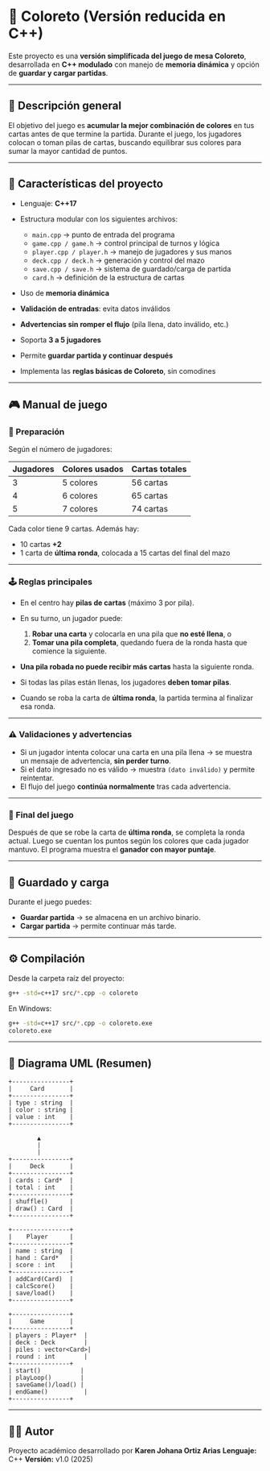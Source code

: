 # 🎨 Coloreto (Versión reducida en C++)

Este proyecto es una **versión simplificada del juego de mesa Coloreto**, desarrollada en **C++ modulado** con manejo de **memoria dinámica** y opción de **guardar y cargar partidas**.

---

## 🧠 Descripción general

El objetivo del juego es **acumular la mejor combinación de colores** en tus cartas antes de que termine la partida.
Durante el juego, los jugadores colocan o toman pilas de cartas, buscando equilibrar sus colores para sumar la mayor cantidad de puntos.

---

## 🧩 Características del proyecto

* Lenguaje: **C++17**
* Estructura modular con los siguientes archivos:

  * `main.cpp` → punto de entrada del programa
  * `game.cpp / game.h` → control principal de turnos y lógica
  * `player.cpp / player.h` → manejo de jugadores y sus manos
  * `deck.cpp / deck.h` → generación y control del mazo
  * `save.cpp / save.h` → sistema de guardado/carga de partida
  * `card.h` → definición de la estructura de cartas
* Uso de **memoria dinámica**
* **Validación de entradas**: evita datos inválidos
* **Advertencias sin romper el flujo** (pila llena, dato inválido, etc.)
* Soporta **3 a 5 jugadores**
* Permite **guardar partida y continuar después**
* Implementa las **reglas básicas de Coloreto**, sin comodines

---

## 🎮 Manual de juego

### 🎴 Preparación

Según el número de jugadores:

| Jugadores | Colores usados | Cartas totales |
| --------- | -------------- | -------------- |
| 3         | 5 colores      | 56 cartas      |
| 4         | 6 colores      | 65 cartas      |
| 5         | 7 colores      | 74 cartas      |

Cada color tiene 9 cartas. Además hay:

* 10 cartas **+2**
* 1 carta de **última ronda**, colocada a 15 cartas del final del mazo

---

### 🕹️ Reglas principales

* En el centro hay **pilas de cartas** (máximo 3 por pila).

* En su turno, un jugador puede:

  1. **Robar una carta** y colocarla en una pila que **no esté llena**, o
  2. **Tomar una pila completa**, quedando fuera de la ronda hasta que comience la siguiente.

* **Una pila robada no puede recibir más cartas** hasta la siguiente ronda.

* Si todas las pilas están llenas, los jugadores **deben tomar pilas**.

* Cuando se roba la carta de **última ronda**, la partida termina al finalizar esa ronda.

---

### ⚠️ Validaciones y advertencias

* Si un jugador intenta colocar una carta en una pila llena → se muestra un mensaje de advertencia, **sin perder turno**.
* Si el dato ingresado no es válido → muestra `(dato inválido)` y permite reintentar.
* El flujo del juego **continúa normalmente** tras cada advertencia.

---

### 🏁 Final del juego

Después de que se robe la carta de **última ronda**, se completa la ronda actual.
Luego se cuentan los puntos según los colores que cada jugador mantuvo.
El programa muestra el **ganador con mayor puntaje**.

---

## 💾 Guardado y carga

Durante el juego puedes:

* **Guardar partida** → se almacena en un archivo binario.
* **Cargar partida** → permite continuar más tarde.

---

## ⚙️ Compilación

Desde la carpeta raíz del proyecto:

```bash
g++ -std=c++17 src/*.cpp -o coloreto
```

En Windows:

```bash
g++ -std=c++17 src/*.cpp -o coloreto.exe
coloreto.exe
```

---

## 🧱 Diagrama UML (Resumen)

```
+----------------+
|     Card       |
+----------------+
| type : string  |
| color : string |
| value : int    |
+----------------+

        ▲
        |
        |
+----------------+
|     Deck       |
+----------------+
| cards : Card*  |
| total : int    |
+----------------+
| shuffle()      |
| draw() : Card  |
+----------------+

+----------------+
|    Player      |
+----------------+
| name : string  |
| hand : Card*   |
| score : int    |
+----------------+
| addCard(Card)  |
| calcScore()    |
| save/load()    |
+----------------+

+----------------+
|     Game       |
+----------------+
| players : Player*  |
| deck : Deck        |
| piles : vector<Card>|
| round : int        |
+----------------+
| start()           |
| playLoop()        |
| saveGame()/load() |
| endGame()          |
+----------------+
```

---

## 🧑‍💻 Autor

Proyecto académico desarrollado por **Karen Johana Ortiz Arias**
**Lenguaje:** C++
**Versión:** v1.0 (2025)
